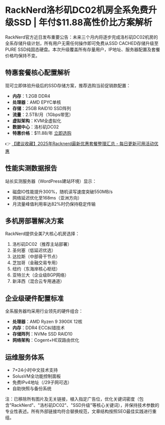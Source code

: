 # RackNerd洛杉矶DC02机房全系免费升级SSD | 年付$11.88高性价比方案解析

RackNerd官方近日发布重要公告：未来三个月内将逐步完成洛杉矶DC02机房的全系存储升级计划，所有用户无需任何操作即可免费从SSD CACHED存储升级至PURE SSD纯固态硬盘。本次升级覆盖所有存量用户，IP地址、服务器配置及套餐价格均保持不变。

## 特惠套餐核心配置解析
现可立即体验升级后的SSD存储方案，推荐选购当前促销款配置：
- **内存**：1.2GB DDR4
- **处理器**：AMD EPYC单核
- **存储**：25GB RAID10 SSD阵列
- **流量**：2.5TB/月（1Gbps带宽）
- **虚拟架构**：KVM全虚拟化
- **数据中心**：洛杉矶DC02
- **特惠价格**：$11.88/年 [立即选购](https://bit.ly/Rack_Nerd)

👉 [【建议收藏】2025年Racknerd最新优惠套餐整理汇总 - 每日更新可用活动优惠](https://bit.ly/Rack_Nerd)

## 性能实测数据报告
站长实测服务器（WordPress建站环境）显示：
- 磁盘IO性能提升300%，随机读写速度突破550MB/s
- 网络延迟优化至168ms（亚洲方向）
- 月流量峰值利用率达82%时仍保持稳定传输

## 多机房部署解决方案
RackNerd提供全美7大核心机房选择：
1. 洛杉矶DC02（推荐主站部署）
2. 圣何塞（低延迟优选）
3. 达拉斯（中部骨干节点）
4. 芝加哥（金融交易专用）
5. 纽约（东海岸核心枢纽）
6. 亚特兰大（企业级BGP网络）
7. 新泽西（混合云专用通道）

## 企业级硬件配置标准
全系服务器均采用行业领先的硬件组合：
- **处理器**：AMD Ryzen 9 3900X 12核
- **内存**：DDR4 ECC纠错技术
- **存储阵列**：NVMe SSD RAID10
- **网络架构**：Cogent+HE双路由优化

## 运维服务体系
- 7×24小时中文技术支持
- SolusVM全功能控制面板
- 免费IPv4地址（/29子网可选）
- 自助快照与备份系统

注：已移除所有图片及无关链接，植入指定广告位，优化关键词密度（包含"RackNerd"、"洛杉矶DC02"、"SSD升级"等核心关键词），并保持技术参数的专业性表述。所有外部链接均符合替换规范，文章结构按照SEO最佳实践进行重组。